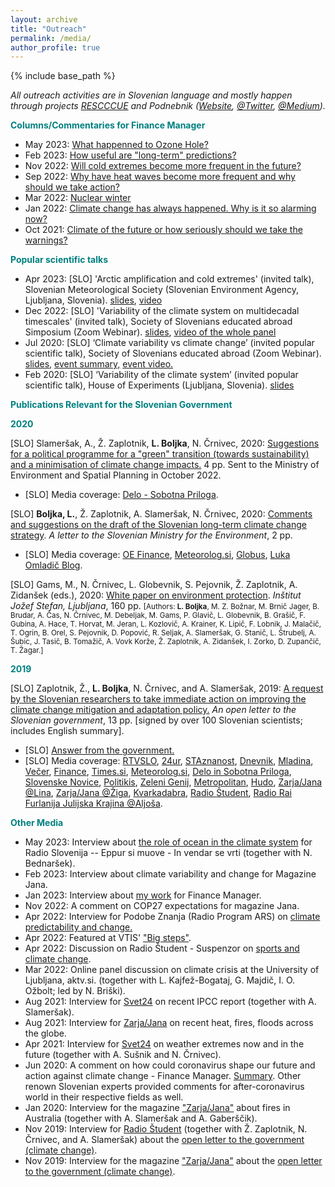 ```yaml
---
layout: archive
title: "Outreach"
permalink: /media/
author_profile: true
---
```


{% include base_path %}

<i>All outreach activities are in Slovenian language and mostly happen through projects <a href="https://drive.google.com/file/d/14kKhqvhMYvILBhosecHA4HwMZpYnX338/view">RESCCCUE</a> and Podnebnik (<a href="https://podnebnik.org/en/">Website</a>, <a href="https://twitter.com/podnebnik">@Twitter</a>, <a href="https://medium.com/podnebnik">@Medium</a>).</i>

<b><font color="teal">Columns/Commentaries for Finance Manager</font></b>

* May 2023: <a href="https://manager.finance.si/9012734/Kaj-se-je-zgodilo-z-ozonsko-luknjo">What happenned to Ozone Hole?</a>
* Feb 2023: <a href="https://manager.finance.si/9008659/Kako-uporabne-so-%3E%3Edolgorocne"> How useful are "long-term" predictions?</a>
* Nov 2022: <a href="https://manager.finance.si/9005581/Bo-v-prihodnje-vec-vdorov-hladnega-zraka-kot-do-zdaj">Will cold extremes become more frequent in the future?</a>
* Sep 2022: <a href="https://manager.finance.si/9003787/Zakaj-so-vrocinski-valovi-vse-pogostejsi-in-zakaj-je-treba-ukrepati-takoj">Why have heat waves become more frequent and why should we take action?</a>
* Mar 2022: <a href="https://manager.finance.si/8998308/Jedrska-zima">Nuclear winter</a> 
* Jan 2022: <a href="https://manager.finance.si/8985368/Podnebne-spremembe-so-bile-vedno-Zakaj-so-zdajsnje-tako-alarmantne">Climate change has always happened. Why is it so alarming now?</a>
* Oct 2021: <a href="https://manager.finance.si/8981441/Podnebje-prihodnosti-ali-kako-resno-bi-bilo-treba-jemati-opozorila">Climate of the future or how seriously should we take the warnings?</a>

<b><font color="teal">Popular scientific talks</font></b>

<ul>
   <li> Apr 2023: [SLO] 'Arctic amplification and cold extremes' (invited talk), Slovenian Meteorological Society (Slovenian Environment Agency, Ljubljana, Slovenia). <a href="https://drive.google.com/file/d/1_ljYcj8SgLtFCFSrTDAMzzNNpxAr-QrV/view?usp=sharing">slides</a>, <a href="...">video</a></li>
  
  <li> Dec 2022: [SLO] 'Variability of the  climate system on multidecadal timescales' (invited talk), Society of Slovenians educated abroad Simposium (Zoom Webinar). <a href="https://drive.google.com/file/d/1yxvtZCZsj3yoz11-3MLUBNzi-qr6HIu7/view?usp=sharing">slides</a>, <a href="https://www.youtube.com/watch?v=VmXpTefYQoI">video of the whole panel</a></li>
  
  <li> Jul 2020: [SLO] ‘Climate variability vs climate change’ (invited popular scientific talk), Society of Slovenians educated abroad (Zoom Webinar). <a href="https://drive.google.com/file/d/1VGxcQkaw6k14MY3SZIDPEI6MiYwkDcxd/view?usp=sharing">slides</a>, <a href="https://www.drustvovtis.si/si/blog-clanki/2015/10/15/ramen-fdlra-lbr2z-z2a5w-jgs4c-cjxz3-4gkp4">event summary,</a> <a href="https://www.youtube.com/watch?v=gvVdZWX2DKM&t=219sTrije">event video.</a> </li> 
  
  <li> Feb 2020: [SLO] ‘Variability of the climate system’ (invited popular scientific talk), House of Experiments (Ljubljana, Slovenia). <a href="https://drive.google.com/open?id=1tEyJrT-_p2mtKdrwRftDeX9QhDnU2UVj">slides</a> </li> 
</ul>


<b><font color="teal">Publications Relevant for the Slovenian Government</font></b>

<b><font color="teal">2020</font></b>

[SLO] Slameršak, A., Ž. Zaplotnik, <b>L. Boljka</b>, N. Črnivec,  2020: <a href="https://drive.google.com/file/d/1jB1u5CN3qE75PLRgBAbi-LucCHVcn0L8/view?usp=sharing">Suggestions for a political programme for a "green" transition (towards sustainability) and a minimisation of climate change impacts.</a> 4 pp. Sent to the Ministry of Environment and Spatial Planning in October 2022.
* [SLO] Media coverage: <a href="https://www.delo.si/sobotna-priloga/razglednice-z-vroce-strani-alp/">Delo - Sobotna Priloga</a>.

[SLO] <b>Boljka, L.</b>, Ž. Zaplotnik, A. Slameršak, N. Črnivec, 2020: <a href="https://drive.google.com/file/d/1psP-qqJbKs0fBEgqDec83A-N8_pgAHTK/view?usp=sharing">Comments and suggestions on the draft of the Slovenian long-term climate change strategy</a>. <i>A letter to the Slovenian Ministry for the Environment</i>, 2 pp.
* [SLO] Media coverage: <a href="https://oe.finance.si/8966414/(prejeli-smo)-Predlog-raziskovalcev-za-spremembe-osnutka-podnebne-strategije?cctest&">OE Finance</a>, <a href="http://meteorolog.si/index.php/2020/10/01/opozorilo-na-premajhno-ambicioznost-osnutka-dolgorocne-podnebne-strategije-slovenije/">Meteorolog.si</a>, <a href="https://4d.rtvslo.si/arhiv/globus/174722022">Globus</a>, <a href="http://omladic.blogspot.com/2020/10/drzavna-podnebna-strategija-in-dva.html">Luka Omladič Blog</a>.

[SLO] Gams, M., N. Črnivec, L. Globevnik, S. Pejovnik, Ž. Zaplotnik, A. Zidanšek (eds.), 2020: <a href="http://library.ijs.si/Stacks/Literature/Bela%20knjiga%20znanost%20o%20okolju%202020.pdf">White paper on environment protection</a>. <i>Inštitut Jožef Stefan, Ljubljana</i>, 160 pp. <small>[Authors: <b>L. Boljka</b>, M. Z. Božnar, M. Brnič Jager, B. Brudar, A. Čas, N. Črnivec, M. Debeljak, M. Gams, P. Glavič, L. Globevnik, B. Grašič, F. Gubina, A. Hace, T. Horvat, M. Jeran, L. Kozlovič, A. Krainer, K. Lipič, F. Lobnik, J. Malačič, T. Ogrin, B. Orel, S. Pejovnik, D. Popović, R. Seljak, A. Slameršak, G. Stanič, L. Štrubelj, A. Šubic, J. Tasič, B. Tomažič, A. Vovk Korže, Ž. Zaplotnik, A. Zidanšek, I. Zorko, D. Zupančič, T. Žagar.]</small>

<b><font color="teal">2019</font></b>

[SLO] Zaplotnik, Ž., <b>L. Boljka</b>, N. Črnivec, and A. Slameršak, 2019: <a href="https://drive.google.com/open?id=1I7GiPoaxJbqBeQnTN3VNZVbMxrBDnwJW">A request by the Slovenian researchers to take immediate action on improving the climate change mitigation and adaptation policy.</a> <i>An open letter to the Slovenian government</i>, 13 pp. [signed by over 100 Slovenian scientists; includes English summary]. 
* [SLO] <a href="https://drive.google.com/open?id=1LDv0GSAp2cu344uHSGAGpGaGIvo2dPQn">Answer from the government.</a> 
* [SLO] Media coverage: <a href="https://www.rtvslo.si/okolje/novice/znanstveniki-slovenija-ne-kaze-pripravljenosti-da-bi-se-na-podnebne-spremembe-odlocno-odzvala/504612">RTVSLO</a>, <a href="https://www.24ur.com/novice/slovenija/razocarani-slovenski-znanstveniki-politiki-se-ne-zavedajo-resnosti-problema.html">24ur</a>, <a href="http://znanost.sta.si/2696264/slovenski-raziskovalci-pozivajo-k-odlocnemu-ukrepanju-za-blazenje-podnebnih-sprememb">STAznanost</a>, <a href="https://www.dnevnik.si/1042913601/slovenija/slovenski-raziskovalci-pozivajo-k-odlocnemu-ukrepanju-za-blazenje-podnebnih-sprememb">Dnevnik</a>, <a href="https://www.mladina.si/194097/slovenski-znanstveniki-o-podnebnih-spremembah-nasa-moralna-in-eticna-dolznost-je-pozvati-k-ukrepanj/">Mladina</a>, <a href="https://www.vecer.com/znanstveniki-pozivajo-vlado-drzavni-zbor-in-drzavni-svet-ukrepajte-10089051">Večer</a>, <a href="https://oe.finance.si/8954794">Finance</a>, <a href="http://www.times.si/gospodarstvo/slovenski-raziskovalci-vlada-naj-vkljuci-podnebno-problematiko-v-obvezen-solski-program--8eab3057b4f399f34eedc14a0423913804034be6.html">Times.si</a>, <a href="http://meteorolog.si/index.php/2019/11/11/podnebne-spremembe-odprto-pismo/">Meteorolog.si</a>, <a href="https://www.delo.si/novice/okolje/slovenski-raziskovalci-pozivajo-politiko-sprejmite-bolj-ambiciozen-podnebni-nacrt-247970.html">Delo in Sobotna Priloga</a>, <a href="https://www.slovenskenovice.si/novice/slovenija/clanek/groznje-pahorju-in-sarcu-pred-slovenijo-katastrofalne-spremembe-247919">Slovenske Novice</a>, <a href="http://www.politikis.si/2019/11/slovenski-raziskovalci-pozivajo-k-odlocnemu-ukrepanju-za-blazenje-podnebnih-sprememb/">Politikis</a>, <a href="https://nam01.safelinks.protection.outlook.com/?url=https%3A%2F%2Fzelenigenij.24ur.com%2Fodprto-pismo-podnebne-spremembe-ogrozajo-zivljenja-vec-kot-milijarde-ljudi.html&amp;data=02%7C01%7CLina.Boljka%40colostate.edu%7C0257bcadaced445c616208d77d724d4a%7Cafb58802ff7a4bb1ab21367ff2ecfc8b%7C0%7C0%7C637115802194012929&amp;sdata=5y4Z61WYwN0i6zDx2reQi5N3%2BTmBDEFbeySAc4CECFo%3D&amp;reserved=0">Zeleni Genij</a>, <a href="https://nam01.safelinks.protection.outlook.com/?url=https%3A%2F%2Fwww.metropolitan.si%2Faktualno%2F120-slovenskih-strokovnjakov-za-odlocno-ukrepanje-pri-blazenju-podnebnih-sprememb%2F&amp;data=02%7C01%7CLina.Boljka%40colostate.edu%7C0257bcadaced445c616208d77d724d4a%7Cafb58802ff7a4bb1ab21367ff2ecfc8b%7C0%7C0%7C637115802194012929&amp;sdata=LcbMX8sf6NqTeccrOrX6LSCYvwR7CiE%2BxRmEQ2ziJ6o%3D&amp;reserved=0
">Metropolitan</a>, <a href="https://nam01.safelinks.protection.outlook.com/?url=https%3A%2F%2Fhudo.com%2Fsi%2F2019%2F11%2F11%2Fzaskrbljeni-slovenski-raziskovalci-drzavo-pozivajo-k-sprejetju-takojsnjih-ukrepov-za-blazenje-podnebnih-sprememb-prilagajanju-nanje%2F&amp;data=02%7C01%7CLina.Boljka%40colostate.edu%7C0257bcadaced445c616208d77d724d4a%7Cafb58802ff7a4bb1ab21367ff2ecfc8b%7C0%7C0%7C637115802194022922&amp;sdata=EDvS5viKNRFhCxyWCdygC6i9%2FA6%2BNoMQ70nGc2s6%2Bd0%3D&amp;reserved=0">Hudo</a>, <a href="https://novice.svet24.si/clanek/novice/svet/5df8e1f62d92a/slovenija-ne-kaze-pripravljenosti-da-bi-se-na-groznjo-podnebnih-sprememb-odzvala-z-odlocnimi-ukrepi">Zarja/Jana @Lina</a>, <a href="https://novice.svet24.si/clanek/novice/slovenija/5e050d672dcf8/smo-v-usodnem-casu-za-clovestvo">Zarja/Jana @Žiga</a>, <a href="https://www.scribd.com/document/434444707/Zahteva-slovenskih-znanstvenikov-za-sprejetje-takojšnjih-ukrepov-za-blaženje-podnebnih-sprememb-in-prilagajanje-nanje?fbclid=IwAR07Noqc0WUfEeGxoe44hf0LuPNbSMlc3NKxCK9OCj7hNXaymeyW7ozgUGg">Kvarkadabra</a>, <a href="https://radiostudent.si/znanost/zr-intervju/kako-bomo-blažili-podnebne-spremembe?fbclid=IwAR0yXgFOyVCnzybIHD0Ea98oygFN5YTUzMg9ZEgaQBNqpYC8jWG2iQRezyg">Radio Študent</a>, <a href="http://www.rai.it/dl/portali/site/articolo/ContentItem-99a019aa-ca1e-4865-b5e0-bc047ac1bab4.html">Radio Rai Furlanija Julijska Krajina @Aljoša</a>.

<b><font color="teal">Other Media</font></b>

<!-- * Apr 2022: Interview for Novinarji.si on ozone hole (together with Ž. Zaplotnik). -->
* May 2023: Interview about <a href="https://prvi.rtvslo.si/podkast/eppur-si-muove-in-vendar-se-vrti/2688377/174956058">the role of ocean in the climate system</a> for Radio Slovenija -- Eppur si muove - In vendar se vrti (together with N. Bednaršek).
* Feb 2023: Interview about climate variability and change for Magazine Jana.
* Jan 2023: Interview about <a href="https://topjob.finance.si/9006688/Meteorologinja-ki-na-Norveskem-raziskuje-valove-v-atmosferi">my work</a> for Finance Manager.
* Nov 2022: A comment on COP27 expectations for magazine Jana.
* Apr 2022: Interview for Podobe Znanja (Radio Program ARS) on <a href="https://ars.rtvslo.si/2022/04/lina-boljka/">climate predictability and change.</a> <!--Another link: "https://365.rtvslo.si/arhiv/podobe-znanja/174866605"-->
* Apr 2022: Featured at VTIS' <a href="https://www.linkedin.com/posts/dru%C5%A1tvo-vtis-7a851a160_velikikoraki-velikikorakimajhnihljudi-druagptvo-activity-6919594025964429313-B3tD?utm_source=linkedin_share&utm_medium=member_desktop_web">"Big steps"</a>. 
* Apr 2022: Discussion on Radio Študent - Suspenzor on <a href="https://radiostudent.si/druzba/suspenzor/sport-ki-mu-sledi-vreme">sports and climate change</a>.
* Mar 2022: Online panel discussion on climate crisis at the University of Ljubljana, aktv.si. (together with L. Kajfež-Bogataj, G. Majdič, I. O. Ožbolt; led by N. Briški). 
* Aug 2021: Interview for <a href="https://novice.svet24.si/clanek/novice/slovenija/61192ceb68331/sredozemlje-v-plamenih-zadnji-alarm-za-podnebno-krizo">Svet24</a> on recent IPCC report (together with A. Slameršak).
* Aug 2021: Interview for <a href="https://revijazarja.si/clanek/zgodbe/61113e4fa9a3a/zivimo-v-prelomnem-letu">Zarja/Jana</a> on recent heat, fires, floods across the globe.
* Apr 2021: Interview for <a href="https://novice.svet24.si/clanek/novice/slovenija/6073055dc2e54/najvec-skode-bodo-utrpeli-slovenski-sadjarji-vinogradniki-in-cebelarji">Svet24</a> on weather extremes now and in the future (together with A. Sušnik and N. Črnivec). 
* Jun 2020: A comment on how could coronavirus shape our future and action against climate change - Finance Manager. <a href="https://www.linkedin.com/feed/update/urn:li:activity:6678934250378539009/">Summary</a>. Other renown Slovenian experts provided comments for after-coronavirus world in their respective fields as well.
* Jan 2020: Interview for the magazine <a href="https://revijazarja.si/clanek/zgodbe/5e1db363754be/avstralija-gori-kaj-to-pomeni-za-nas">"Zarja/Jana"</a> about fires in Australia (together with A. Slameršak and A. Gaberščik).  
* Nov 2019: Interview for <a href="https://radiostudent.si/znanost/zr-intervju/kako-bomo-blažili-podnebne-spremembe?fbclid=IwAR0yXgFOyVCnzybIHD0Ea98oygFN5YTUzMg9ZEgaQBNqpYC8jWG2iQRezyg">Radio Študent</a> (together with Ž. Zaplotnik, N. Črnivec, and A. Slameršak) about the <a href="https://drive.google.com/open?id=1I7GiPoaxJbqBeQnTN3VNZVbMxrBDnwJW">open letter to the government (climate change)</a>.  
* Nov 2019: Interview for the magazine <a href="https://novice.svet24.si/clanek/novice/svet/5df8e1f62d92a/slovenija-ne-kaze-pripravljenosti-da-bi-se-na-groznjo-podnebnih-sprememb-odzvala-z-odlocnimi-ukrepi">"Zarja/Jana"</a> about the <a href="https://drive.google.com/open?id=1I7GiPoaxJbqBeQnTN3VNZVbMxrBDnwJW">open letter to the government (climate change)</a>.  





  
